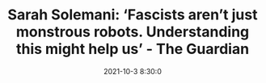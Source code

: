 ---
"title": "Sarah Solemani: ‘Fascists aren’t just monstrous robots. Understanding this might help us’ - The Guardian"
"date": "2021-10-3 8:30:0"
"feed_name": "GOOGLENEWSINDUSTRIAL"
"feed_website": "https://news.google.com/search?q=industrial%2Bincident&hl=en-US&gl=US&ceid=US:en"
"feed_rss": "https://news.google.com/rss/search?q=industrial%2Bincident&hl=en-US&gl=US&ceid=US:en"
"link": "https://www.theguardian.com/tv-and-radio/2021/oct/03/sarah-solemani-fascists-arent-just-monstrous-robots-understanding-this-might-help-us"
"source": "{'href': 'https://www.theguardian.com', 'title': 'The Guardian'}"
"file": "_posts/2021-1-1-7039cdd5501d108168b0209a3e940e03dd9d70b1.md"
"accident": "0"
"drilling": "0"
"dead": "0"
"injured": "0"
"arrested": "0"
"where": "unknown site"
"causes": "unknown"
"place": "unknown place"
---